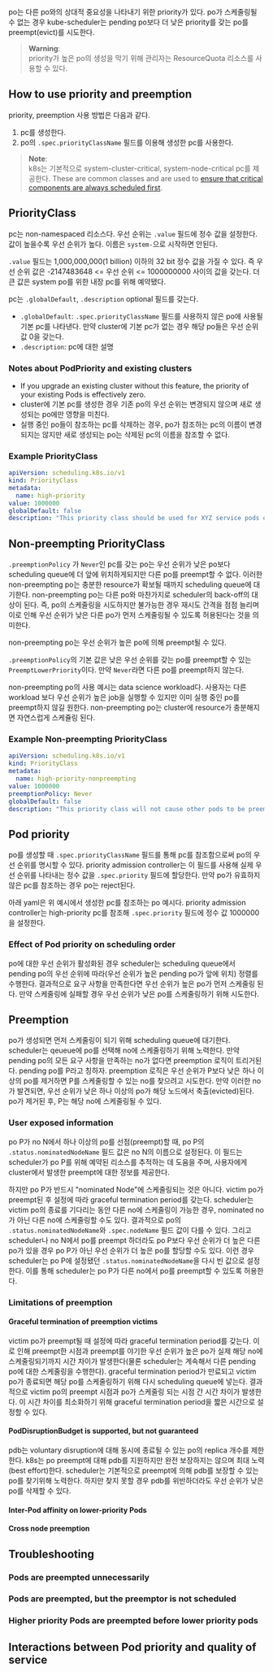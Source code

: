po는 다른 po와의 상대적 중요성을 나타내기 위한 priority가 있다. po가 스케줄링될 수 없는 경우 kube-scheduler는 pending po보다 더 낮은 priority를 갖는 po를 preempt(evict)를 시도한다.

> **Warning**:  
> priority가 높은 po의 생성을 막기 위해 관리자는 ResourceQuota 리소스를 사용할 수 있다.

## How to use priority and preemption
priority, preemption 사용 방법은 다음과 같다.
1. pc를 생성한다.
2. po의 `.spec.priorityClassName` 필드를 이용해 생성한 pc를 사용한다.

> **Note**:  
> k8s는 기본적으로 system-cluster-critical, system-node-critical pc를 제공한다. These are common classes and are used to [ensure that critical components are always scheduled first](https://kubernetes.io/docs/tasks/administer-cluster/guaranteed-scheduling-critical-addon-pods/).

## PriorityClass
pc는 non-namespaced 리소스다. 우선 순위는 `.value` 필드에 정수 값을 설정한다. 값이 높을수록 우선 순위가 높다. 이름은 `system-`으로 시작하면 안된다.

`.value` 필드는 1,000,000,000(1 billion) 이하의 32 bit 정수 값을 가질 수 있다. 즉 우선 순위 값은 -2147483648 <= 우선 순위 <= 1000000000 사이의 값을 갖는다. 더 큰 값은 system po를 위한 내장 pc를 위해 예약됐다.

pc는 `.globalDefault`, `.description` optional 필드를 갖는다.
- `.globalDefault`: `.spec.priorityClassName` 필드를 사용하지 않은 po에 사용될 기본 pc를 나타낸다. 만약 cluster에 기본 pc가 없는 경우 해당 po들은 우선 순위 값 0을 갖는다.
- `.description`: pc에 대한 설명

### Notes about PodPriority and existing clusters
- If you upgrade an existing cluster without this feature, the priority of your existing Pods is effectively zero.
- cluster에 기본 pc를 생성한 경우 기존 po의 우선 순위는 변경되지 않으며 새로 생성되는 po에만 영향을 미친다.
- 실행 중인 po들이 참조하는 pc를 삭제하는 경우, po가 참조하는 pc의 이름이 변경되지는 않지만 새로 생성되는 po는 삭제된 pc의 이름을 참조할 수 없다.

### Example PriorityClass
``` yaml
apiVersion: scheduling.k8s.io/v1
kind: PriorityClass
metadata:
  name: high-priority
value: 1000000
globalDefault: false
description: "This priority class should be used for XYZ service pods only."
```

## Non-preempting PriorityClass
`.preemptionPolicy` 가 `Never`인 pc를 갖는 po는 우선 순위가 낮은 po보다 scheduling queue에 더 앞에 위치하게되지만 다른 po를 preempt할 수 없다. 이러한 non-preempting po는 충분한 resource가 확보될 때까지 scheduling queue에 대기한다. non-preempting po는 다른 po와 마찬가지로 scheduler의 back-off의 대상이 된다. 즉, po의 스케줄링을 시도하지만 불가능한 경우 재시도 간격을 점점 늘리며 이로 인해 우선 순위가 낮은 다른 po가 먼저 스케줄링될 수 있도록 허용된다는 것을 의미한다.

non-preempting po는 우선 순위가 높은 po에 의해 preempt될 수 있다.

`.preemptionPolicy`의 기본 값은 낮은 우선 순위를 갖는 po를 preempt할 수 있는 `PreemptLowerPriority`이다. 만약 `Never`라면 다른 po를 preempt하지 않는다.

non-preempting po의 사용 예시는 data science workload다. 사용자는 다른 workload 보다 우선 순위가 높은 job을 실행할 수 있지만 이미 실행 중인 po를 preempt하지 않길 원한다. non-preempting po는 cluster에 resource가 충분해지면 자연스럽게 스케쥴링 된다.

### Example Non-preempting PriorityClass
``` yaml
apiVersion: scheduling.k8s.io/v1
kind: PriorityClass
metadata:
  name: high-priority-nonpreempting
value: 1000000
preemptionPolicy: Never
globalDefault: false
description: "This priority class will not cause other pods to be preempted."
```

## Pod priority
po를 생성할 때 `.spec.priorityClassName` 필드를 통해 pc를 참조함으로써 po의 우선 순위를 명시할 수 있다. priority admission controller는 이 필드를 사용해 실제 우선 순위를 나타내는 정수 값을 `.spec.priority` 필드에 할당한다. 만약 po가 유효하지 않은 pc를 참조하는 경우 po는 reject된다.

아래 yaml은 위 예시에서 생성한 pc를 참조하는 po 예시다. priority admission controller는 high-priority pc를 참조해 `.spec.priority` 필드에 정수 값 1000000을 설정한다.

### Effect of Pod priority on scheduling order
po에 대한 우선 순위가 활성화된 경우 scheduler는 scheduling queue에서 pending po의 우선 순위에 따라(우선 순위가 높은 pending po가 앞에 위치) 정렬를 수행한다. 결과적으로 요구 사항을 만족한다면 우선 순위가 높은 po가 먼저 스케줄링 된다. 만약 스케줄링에 실패할 경우 우선 순위가 낮은 po를 스케줄링하기 위해 시도한다.

## Preemption
po가 생성되면 먼저 스케줄링이 되기 위해 scheduling queue에 대기한다. scheduler는 qeueue에 po를 선택해 no에 스케줄링하기 위해 노력한다. 만약 pending po의 모든 요구 사항을 만족하는 no가 없다면 preemption 로직이 트리거된다. pending po를 P라고 칭하자. preemption 로직은 우선 순위가 P보다 낮은 하나 이상의 po를 제거하면 P를 스케줄링할 수 있는 no를 찾으려고 시도한다. 만약 이러한 no가 발견되면, 우선 순위가 낮은 하나 이상의 po가 해당 노드에서 축출(evicted)된다. po가 제거된 후, P는 해당 no에 스케줄링될 수 있다.

### User exposed information
po P가 no N에서 하나 이상의 po를 선점(preempt)할 때, po P의 `.status.nominatedNodeName` 필드 값은 no N의 이름으로 설정된다. 이 필드는 scheduler가 po P를 위해 예약된 리소스를 추적하는 데 도움을 주며, 사용자에게 cluster에서 발생한 preempt에 대한 정보를 제공한다.

하지만 po P가 반드시 "nominated Node"에 스케줄링되는 것은 아니다. victim po가 preempt된 후 설정에 따라 graceful termination period를 갖는다. scheduler는 victim po의 종료를 기다리는 동안 다른 no에 스케줄링이 가능한 경우, nominated no가 아닌 다른 no에 스케줄링할 수도 있다. 결과적으로 po의 `.status.nominatedNodeName`와 `.spec.nodeName` 필드 값이 다를 수 있다. 그리고 scheduler나 no N에서 po를 preempt 하더라도 po P보다 우선 순위가 더 높은 다른 po가 있을 경우 po P가 아닌 우선 순위가 더 높은 po를 할당할 수도 있다. 이런 경우 scheduler는 po P에 설정됐던 `.status.nominatedNodeName`을 다시 빈 값으로 설정한다. 이를 통해 scheduler는 po P가 다른 no에서 po를 preempt할 수 있도록 허용한다.

### Limitations of preemption
#### Graceful termination of preemption victims
victim po가 preempt될 때 설정에 따라 graceful termination period를 갖는다. 이로 인해 preempt한 시점과 preempt를 야기한 우선 순위가 높은 po가 실제 해당 no에 스케줄링되기까지 시간 차이가 발생한다(물론 scheduler는 계속해서 다른 pending po에 대한 스케줄링을 수행한다). graceful termination period가 만료되고 victim po가 종료되면 해당 po를 스케줄링하기 위해 다시 scheduling queue에 넣는다. 결과적으로 victim po의 preempt 시점과 po가 스케줄링 되는 시점 간 시간 차이가 발생한다. 이 시간 차이를 최소화하기 위해 graceful termination period을 짧은 시간으로 설정할 수 있다.

#### PodDisruptionBudget is supported, but not guaranteed
pdb는 voluntary disruption에 대해 동시에 종료될 수 있는 po의 replica 개수를 제한한다. k8s는 po preempt에 대해 pdb를 지원하지만 완전 보장하지는 않으며 최대 노력(best effort)한다. scheduler는 기본적으로 preempt에 의해 pdb를 보장할 수 있는 po를 찾기위해 노력한다. 하지만 찾지 못할 경우 pdb를 위반하더라도 우선 순위가 낮은 po를 삭제할 수 있다.

#### Inter-Pod affinity on lower-priority Pods

#### Cross node preemption

## Troubleshooting
### Pods are preempted unnecessarily
### Pods are preempted, but the preemptor is not scheduled
### Higher priority Pods are preempted before lower priority pods
## Interactions between Pod priority and quality of service
